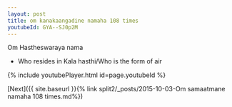 ```yaml
---
layout: post
title: om kanakaangadine namaha 108 times
youtubeId: GYA--SJ0p2M
---
```

 
 
Om Hastheswaraya nama 
 
 -  Who resides in Kala hasthi/Who is the form of air 
 
  
 
  
 
 
 
 
 
 


{% include youtubePlayer.html id=page.youtubeId %}
 
[Next]({{ site.baseurl }}{% link  split2/_posts/2015-10-03-Om samaatmane namaha 108 times.md%})
 
